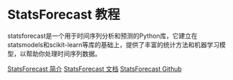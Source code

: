 # StatsForecast 教程

<show-structure depth="2"/>

statsforecast是一个用于时间序列分析和预测的Python库，它建立在statsmodels和scikit-learn等库的基础上，提供了丰富的统计方法和机器学习模型，以帮助你处理时间序列数据。

<seealso>
<category ref="ref_docs">
    <a href="https://mp.weixin.qq.com/s/7vPhTkrVlN0p2OH_qE2Dlw">StatsForecast 简介</a>
    <a href="https://nixtlaverse.nixtla.io/statsforecast/index.html">StatsForecast 文档</a>
</category>
<category ref="ref_github">
    <a href="https://github.com/Nixtla/statsforecast">StatsForecast Github</a>
</category>
<category ref="ref_issues"></category>
<category ref="ref_hf"></category>
<category ref="ref_ms"></category>
</seealso>